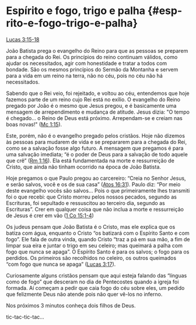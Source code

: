 # **Espírito e fogo, trigo e palha** {#esp-rito-e-fogo-trigo-e-palha}

[Lucas 3:15-18](http://bibliaonline.com.br/acf/lc/3/15-18)

João Batista prega o evangelho do Reino para que as pessoas se preparem para a chegada do Rei. Os princípios do reino continuam válidos, como ajudar os necessitados, agir com honestidade e tratar a todos com bondade. São os mesmos princípios do Sermão da Montanha e servem para a vida em um reino na terra, não no céu, pois no céu não há necessitados.

Sabendo que o Rei veio, foi rejeitado, e voltou ao céu, entendemos que hoje fazemos parte de um reino cujo Rei está no exílio. O evangelho do Reino pregado por João é o mesmo que Jesus pregou, e é basicamente uma mensagem de arrependimento e mudança de atitude. Jesus dizia: &quot;O tempo é chegado... o Reino de Deus está próximo. Arrependam-se e creiam nas boas novas!&quot; ([Mc 1:15](http://bibliaonline.com.br/acf/mc/1/15)).

Este, porém, não é o evangelho pregado pelos cristãos. Hoje não dizemos às pessoas para mudarem de vida e se prepararem para a chegada do Rei, como se a salvação fosse algo futuro. A mensagem que pregamos é para uma salvação imediata; “é o poder de Deus para a salvação de todo aquele que crê” ([Rm 1:16](http://bibliaonline.com.br/acf/rm/1/16)). Ela está fundamentada na morte e ressurreição de Cristo, que ainda não tinham ocorrido na época de João Batista.

Hoje pregamos o que Paulo pregou ao carcereiro: “Creia no Senhor Jesus, e serão salvos, você e os de sua casa” ([Atos 16:31](http://bibliaonline.com.br/acf/atos/16/31)). Paulo diz: “Por meio deste evangelho vocês são salvos... Pois o que primeiramente lhes transmiti foi o que recebi: que Cristo morreu pelos nossos pecados, segundo as Escrituras, foi sepultado e ressuscitou ao terceiro dia, segundo as Escrituras”. Crer em qualquer coisa que não inclua a morte e ressurreição de Jesus é crer em vão ([1 Co 15:1-4](http://bibliaonline.com.br/acf/1co/15/1-4))

Os judeus pensam que João Batista é o Cristo, mas ele explica que os batiza com água, enquanto o Cristo “os batizará com o Espírito Santo e com fogo”. Ele fala de outra vinda, quando Cristo “traz a pá em sua mão, a fim de limpar sua eira e juntar o trigo em seu celeiro; mas queimará a palha com fogo que nunca se apaga”. O Espírito Santo é para os salvos; o fogo para os perdidos. Os primeiros são recolhidos no celeiro, os outros queimados “com fogo que nunca se apaga” ([Lucas 3:17](http://bibliaonline.com.br/acf/lc/3/17)).

Curiosamente alguns cristãos pensam que aqui esteja falando das “línguas como de fogo” que desceram no dia de Pentecostes quando a igreja foi formada. Aí começam a pedir que caia fogo do céu sobre eles, um pedido que felizmente Deus não atende pois não quer vê-los no inferno.

Nos próximos 3 minutos conheça dois filhos de Deus.

tic-tac-tic-tac...